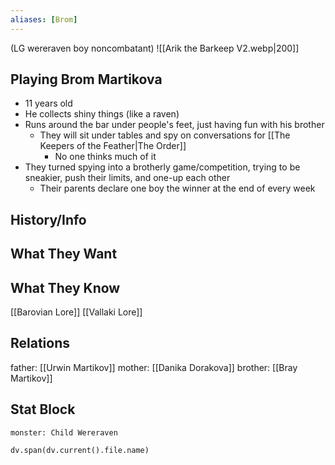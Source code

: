 ```yaml
---
aliases: [Brom]
---
```

(LG wereraven boy noncombatant)
![[Arik the Barkeep V2.webp|200]]
## Playing Brom Martikova
- 11 years old
- He collects shiny things (like a raven)
- Runs around the bar under people's feet, just having fun with his brother
	- They will sit under tables and spy on conversations for [[The Keepers of the Feather|The Order]]
		- No one thinks much of it
- They turned spying into a brotherly game/competition, trying to be sneakier, push their limits, and one-up each other
	- Their parents declare one boy the winner at the end of every week

## History/Info

## What They Want

## What They Know
[[Barovian Lore]]
[[Vallaki Lore]]

## Relations
father: [[Urwin Martikov]]
mother: [[Danika Dorakova]]
brother: [[Bray Martikov]]

## Stat Block

```statblock
monster: Child Wereraven
```

```dataviewjs
dv.span(dv.current().file.name)
```

